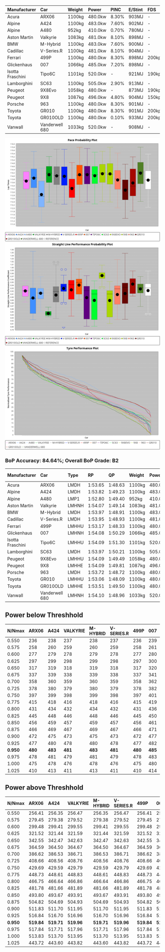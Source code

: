| Manufacturer     | Car            | Weight | Power   | PINC    | E/Stint | FDS     |
|:-|:-|:-|:-|:-|:-|:-|
| Acura            | ARX06          | 1100kg | 480.0kw | 8.30%   | 903MJ   |    -    |
| Alpine           | A424           | 1100kg | 483.0kw | 7.60%   | 902MJ   |    -    |
| Alpine           | A480           | 952kg  | 410.0kw | 0.70%   | 780MJ   |    -    |
| Aston Martin     | Valkyrie       | 1083kg | 481.0kw | 8.10%   | 898MJ   |    -    |
| BMW              | M-Hybrid       | 1100kg | 483.0kw | 7.60%   | 900MJ   |    -    |
| Cadillac         | V-Series.R     | 1100kg | 481.0kw | 8.10%   | 904MJ   |    -    |
| Ferrari          | 499P           | 1100kg | 480.0kw | 8.30%   | 898MJ   | 200kph  |
| Glickenhaus      | 007            | 1066kg | 485.0kw | 7.20%   | 898MJ   |    -    |
| Isotta Fraschini | Tipo6C         | 1101kg | 520.0kw |    -    | 921MJ   | 190kph  |
| Lamborghini      | SC63           | 1100kg | 505.0kw | 2.90%   | 913MJ   |    -    |
| Peugeot          | 9X8Evo         | 1058kg | 480.0kw |    -    | 873MJ   | 190kph  |
| Peugeot          | 9X8            | 1087kg | 496.0kw | 4.80%   | 904MJ   | 150kph  |
| Porsche          | 963            | 1100kg | 480.0kw | 8.30%   | 901MJ   |    -    |
| Toyota           | GR010          | 1100kg | 480.0kw | 8.30%   | 901MJ   | 200kph  |
| Toyota           | GR010OLD       | 1100kg | 480.0kw | 0.10%   | 933MJ   | 200kph  |
| Vanwall          | Vanderwell 680 | 1033kg | 520.0kw |    -    | 908MJ   |    -    |

![PACECHART](./IMG/AUTO.png)
![STRAIGHTLINEPERFORMANCECHART](./IMG/AUTO_sp.png)
![TYREPERFORMANCECHART](./IMG/AUTO_tw.png)

### BoP Accuracy: 84.64%; Overall BoP Grade: B2
| Manufacturer     | Car            | Type  | RP      | QP      | Weight | Power¹  | Threshhold | PINC    | Power²   | E/Stint | AVG Vmax  | FDS     | RDLC | L/Stint | BOP-Grade | Model Accuracy | Model Points | Match%  | SimDiff |
|:-|:-|:-|:-|:-|:-|:-|:-|:-|:-|:-|:-|:-|:-|:-|:-|:-|:-|:-|:-|
| Acura            | ARX06          | LMDH  | 1:53.65 | 1:48.63 | 1100kg | 480.0kw | 250.0kph   | 8.30%   | 519.80kw |  903MJ  | 276.11kph |    -    | 0.97 | 29      | -B1       | 100.00%        | 996          | 85.43%  | -0.44   |
| Alpine           | A424           | LMDH  | 1:53.82 | 1:49.23 | 1100kg | 483.0kw | 250.0kph   | 7.60%   | 519.70kw |  902MJ  | 272.59kph |    -    | 0.98 | 29      | ~A1       | 98.94%         | 2047         | 95.74%  | #       |
| Alpine           | A480           | LMP1  | 1:52.80 | 1:49.40 |  952kg | 410.0kw | 250.0kph   | 0.70%   | 412.90kw |  780MJ  | 273.27kph |    -    | 0.98 | 27      | -E1       | 92.36%         | 1643         | 59.65%  | +0.26   |
| Aston Martin     | Valkyrie       | LMHNH | 1:54.07 | 1:49.14 | 1083kg | 481.0kw | 250.0kph   | 8.10%   | 520.00kw |  898MJ  | 265.26kph |    -    | 1.01 | 29      | +D1       | 100.00%        | 247          | 67.88%  | #       |
| BMW              | M-Hybrid       | LMDH  | 1:53.97 | 1:48.91 | 1100kg | 483.0kw | 250.0kph   | 7.60%   | 519.70kw |  900MJ  | 274.95kph |    -    | 0.97 | 29      | ~A1       | 98.84%         | 3070         | 98.32%  | #       |
| Cadillac         | V-Series.R     | LMDH  | 1:53.95 | 1:48.93 | 1100kg | 481.0kw | 250.0kph   | 8.10%   | 520.00kw |  904MJ  | 276.42kph |    -    | 0.97 | 29      | +B1       | 98.94%         | 5427         | 87.08%  | +1.28   |
| Ferrari          | 499P           | LMHHU | 1:53.17 | 1:48.33 | 1100kg | 480.0kw | 250.0kph   | 8.30%   | 519.80kw |  898MJ  | 276.84kph | 200kph  | 1.01 | 29      | -C2       | 100.00%        | 6554         | 74.01%  | +1.31   |
| Glickenhaus      | 007            | LMHNH | 1:54.08 | 1:50.29 | 1066kg | 485.0kw | 250.0kph   | 7.20%   | 519.90kw |  898MJ  | 280.76kph |    -    | 0.93 | 29      | +B2       | 93.90%         | 2170         | 83.96%  | +0.05   |
| Isotta Fraschini | Tipo6C         | LMHHU | 1:54.09 | 1:51.30 | 1101kg | 520.0kw | 250.0kph   |    -    | 520.00kw |  921MJ  | 273.67kph | 190kph  | 1.02 | 29      | +D2       | 97.73%         | 129          | 62.19%  | #       |
| Lamborghini      | SC63           | LMDH  | 1:53.97 | 1:50.21 | 1100kg | 505.0kw | 250.0kph   | 2.90%   | 519.60kw |  913MJ  | 271.90kph |    -    | 1.00 | 29      | +A2       | 100.00%        | 784          | 92.30%  | -0.45   |
| Peugeot          | 9X8Evo         | LMHHU | 1:54.09 | 1:49.49 | 1058kg | 480.0kw | 250.0kph   |    -    | 480.00kw |  873MJ  | 283.79kph | 190kph  | 1.00 | 29      | +B1       | 100.00%        | 1457         | 89.25%  | #       |
| Peugeot          | 9X8            | LMHHE | 1:54.09 | 1:49.81 | 1087kg | 496.0kw | 250.0kph   | 4.80%   | 519.80kw |  904MJ  | 272.22kph | 150kph  | 1.00 | 29      | ~A1       | 99.16%         | 4816         | 100.00% | +0.31   |
| Porsche          | 963            | LMDH  | 1:53.72 | 1:48.72 | 1100kg | 480.0kw | 250.0kph   | 8.30%   | 519.80kw |  901MJ  | 274.32kph |    -    | 0.98 | 29      | ~A1       | 99.91%         | 14205        | 100.00% | +0.88   |
| Toyota           | GR010          | LMHHU | 1:53.06 | 1:48.09 | 1100kg | 480.0kw | 250.0kph   | 8.30%   | 519.80kw |  901MJ  | 274.84kph | 200kph  | 1.00 | 29      | -D1       | 99.73%         | 4795         | 69.47%  | +0.87   |
| Toyota           | GR010OLD       | LMHHE | 1:53.51 | 1:49.50 | 1100kg | 480.0kw | 250.0kph   | 0.10%   | 480.50kw |  933MJ  | 276.61kph | 200kph  | 0.99 | 29      | -A2       | 94.52%         | 690          | 93.06%  | #       |
| Vanwall          | Vanderwell 680 | LMHNH | 1:54.10 | 1:48.96 | 1033kg | 520.0kw | 0.0kph     |    -    | 520.00kw |  908MJ  | 281.29kph |    -    | 1.02 | 29      | ~A1       | 95.37%         | 639          | 95.94%  | +0.83   |

## Power below Threshhold
| N/Nmax    | ARX06   | A424    | VALKYRIE | M-HYBRID | V-SERIES.R | 499P    | 007     | TIPO6C  | SC63    | 9X8EVO  | 9X8     | 963     | GR010   | GR010OLD | VANDERWELL 680 | ​     | RPM      | A480       |
|:-|:-|:-|:-|:-|:-|:-|:-|:-|:-|:-|:-|:-|:-|:-|:-|:-|:-|:-|
|  0.550    |  236    |  238    |  237     |  238     |  237       |  236    |  239    |  256    |  249    |  236    |  244    |  236    |  236    |  236     |  256           |  ​    |   --     |  0.00      |
|  0.575    |  258    |  260    |  259     |  260     |  259       |  258    |  261    |  279    |  272    |  258    |  267    |  258    |  258    |  258     |  279           |  ​    |   --     |  0.00      |
|  0.600    |  277    |  279    |  278     |  279     |  278       |  277    |  280    |  300    |  292    |  277    |  287    |  277    |  277    |  277     |  300           |  ​    |   --     |  0.00      |
|  0.625    |  297    |  299    |  298     |  299     |  298       |  297    |  300    |  322    |  312    |  297    |  307    |  297    |  297    |  297     |  322           |  ​    |   --     |  0.00      |
|  0.650    |  317    |  319    |  318     |  319     |  318       |  317    |  320    |  343    |  333    |  317    |  327    |  317    |  317    |  317     |  343           |  ​    |   --     |  0.00      |
|  0.675    |  337    |  339    |  338     |  339     |  338       |  337    |  341    |  365    |  355    |  337    |  348    |  337    |  337    |  337     |  365           |  ​    |   --     |  0.00      |
|  0.700    |  358    |  360    |  359     |  360     |  359       |  358    |  362    |  387    |  376    |  358    |  369    |  358    |  358    |  358     |  387           |  ​    |   --     |  0.00      |
|  0.725    |  378    |  380    |  379     |  380     |  379       |  378    |  382    |  409    |  397    |  378    |  390    |  378    |  378    |  378     |  409           |  ​    |   --     |  0.00      |
|  0.750    |  397    |  399    |  398     |  399     |  398       |  397    |  401    |  430    |  417    |  397    |  410    |  397    |  397    |  397     |  430           |  ​    |   --     |  0.00      |
|  0.775    |  415    |  418    |  416     |  418     |  416       |  415    |  419    |  449    |  436    |  415    |  429    |  415    |  415    |  415     |  449           |  ​    |  5000    |  242.22    |
|  0.800    |  431    |  434    |  432     |  434     |  432       |  431    |  436    |  467    |  454    |  431    |  445    |  431    |  431    |  431     |  467           |  ​    |  5500    |  285.25    |
|  0.825    |  445    |  448    |  446     |  448     |  446       |  445    |  450    |  482    |  469    |  445    |  460    |  445    |  445    |  445     |  482           |  ​    |  6000    |  319.28    |
|  0.850    |  456    |  459    |  457     |  459     |  457       |  456    |  461    |  494    |  480    |  456    |  471    |  456    |  456    |  456     |  494           |  ​    |  6500    |  360.32    |
|  0.875    |  466    |  469    |  467     |  469     |  467       |  466    |  471    |  505    |  490    |  466    |  481    |  466    |  466    |  466     |  505           |  ​    |  7000    |  402.36    |
|  0.900    |  472    |  475    |  473     |  475     |  473       |  472    |  477    |  512    |  497    |  472    |  488    |  472    |  472    |  472     |  512           |  ​    |  7500    |  412.37    |
|  0.925    |  477    |  480    |  478     |  480     |  478       |  477    |  482    |  517    |  502    |  477    |  493    |  477    |  477    |  477     |  517           |  ​    |  8000    |  408.36    |
| **0.950** | **480** | **483** | **481**  | **483**  | **481**    | **480** | **485** | **520** | **505** | **480** | **496** | **480** | **480** | **480**  | **520**        | **​** | **8500** | **411.37** |
|  0.975    |  478    |  481    |  479     |  481     |  479       |  478    |  483    |  518    |  503    |  478    |  494    |  478    |  478    |  478     |  518           |  ​    |  9000    |  206.18    |
|  1.000    |  475    |  478    |  476     |  478     |  476       |  475    |  480    |  514    |  500    |  475    |  491    |  475    |  475    |  475     |  514           |  ​    |   --     |  0.00      |
|  1.025    |  410    |  413    |  411     |  413     |  411       |  410    |  414    |  444    |  431    |  410    |  424    |  410    |  410    |  410     |  444           |  ​    |   --     |  0.00      |

## Power above Threshhold
| N/Nmax    | ARX06      | A424       | VALKYRIE   | M-HYBRID   | V-SERIES.R | 499P       | 007        | TIPO6C  | SC63       | 9X8EVO  | 9X8        | 963        | GR010      | GR010OLD   | VANDERWELL 680 | ​     | RPM      | A480       |
|:-|:-|:-|:-|:-|:-|:-|:-|:-|:-|:-|:-|:-|:-|:-|:-|:-|:-|:-|
|  0.550    |  256.41    |  256.35    |  256.47    |  256.35    |  256.47    |  256.41    |  256.45    |  256    |  256.32    |  236    |  256.40    |  256.41    |  256.41    |  236.24    |  256           |  ​    |   --     |  0.00      |
|  0.575    |  279.45    |  279.38    |  279.52    |  279.38    |  279.52    |  279.45    |  279.49    |  279    |  279.35    |  258    |  279.43    |  279.45    |  279.45    |  258.26    |  279           |  ​    |   --     |  0.00      |
|  0.600    |  299.48    |  299.41    |  299.55    |  299.41    |  299.55    |  299.48    |  299.53    |  300    |  299.37    |  277    |  299.47    |  299.48    |  299.48    |  277.28    |  300           |  ​    |   --     |  0.00      |
|  0.625    |  321.52    |  321.44    |  321.59    |  321.44    |  321.59    |  321.52    |  321.57    |  322    |  321.40    |  297    |  321.50    |  321.52    |  321.52    |  297.30    |  322           |  ​    |   --     |  0.00      |
|  0.650    |  342.55    |  342.47    |  342.63    |  342.47    |  342.63    |  342.55    |  342.61    |  343    |  342.43    |  317    |  342.53    |  342.55    |  342.55    |  317.32    |  343           |  ​    |   --     |  0.00      |
|  0.675    |  364.59    |  364.50    |  364.67    |  364.50    |  364.67    |  364.59    |  364.65    |  365    |  364.45    |  337    |  364.57    |  364.59    |  364.59    |  337.34    |  365           |  ​    |   --     |  0.00      |
|  0.700    |  386.62    |  386.53    |  386.71    |  386.53    |  386.71    |  386.62    |  386.68    |  387    |  386.48    |  358    |  386.60    |  386.62    |  386.62    |  358.36    |  387           |  ​    |   --     |  0.00      |
|  0.725    |  408.66    |  408.56    |  408.76    |  408.56    |  408.76    |  408.66    |  408.72    |  409    |  408.51    |  378    |  408.64    |  408.66    |  408.66    |  378.38    |  409           |  ​    |   --     |  0.00      |
|  0.750    |  429.69    |  429.59    |  429.79    |  429.59    |  429.79    |  429.69    |  429.76    |  430    |  429.53    |  397    |  429.67    |  429.69    |  429.69    |  397.40    |  430           |  ​    |   --     |  0.00      |
|  0.775    |  448.73    |  448.61    |  448.83    |  448.61    |  448.83    |  448.73    |  448.79    |  449    |  448.56    |  415    |  448.70    |  448.73    |  448.73    |  415.41    |  449           |  ​    |  5000    |  242.22    |
|  0.800    |  466.75    |  466.64    |  466.86    |  466.64    |  466.86    |  466.75    |  466.83    |  467    |  466.58    |  431    |  466.73    |  466.75    |  466.75    |  431.43    |  467           |  ​    |  5500    |  285.25    |
|  0.825    |  481.78    |  481.66    |  481.89    |  481.66    |  481.89    |  481.78    |  481.85    |  482    |  481.60    |  445    |  481.75    |  481.78    |  481.78    |  445.44    |  482           |  ​    |  6000    |  319.28    |
|  0.850    |  493.80    |  493.67    |  493.91    |  493.67    |  493.91    |  493.80    |  493.87    |  494    |  493.61    |  456    |  493.77    |  493.80    |  493.80    |  456.46    |  494           |  ​    |  6500    |  360.32    |
|  0.875    |  504.82    |  504.69    |  504.93    |  504.69    |  504.93    |  504.82    |  504.89    |  505    |  504.63    |  466    |  504.78    |  504.82    |  504.82    |  466.47    |  505           |  ​    |  7000    |  402.36    |
|  0.900    |  511.83    |  511.70    |  511.95    |  511.70    |  511.95    |  511.83    |  511.91    |  512    |  511.64    |  472    |  511.80    |  511.83    |  511.83    |  472.47    |  512           |  ​    |  7500    |  412.37    |
|  0.925    |  516.84    |  516.70    |  516.96    |  516.70    |  516.96    |  516.84    |  516.91    |  517    |  516.64    |  477    |  516.80    |  516.84    |  516.84    |  477.48    |  517           |  ​    |  8000    |  408.36    |
| **0.950** | **519.84** | **519.71** | **519.96** | **519.71** | **519.96** | **519.84** | **519.92** | **520** | **519.65** | **480** | **519.81** | **519.84** | **519.84** | **480.48** | **520**        | **​** | **8500** | **411.37** |
|  0.975    |  517.84    |  517.71    |  517.96    |  517.71    |  517.96    |  517.84    |  517.92    |  518    |  517.64    |  478    |  517.80    |  517.84    |  517.84    |  478.48    |  518           |  ​    |  9000    |  206.18    |
|  1.000    |  513.83    |  513.70    |  513.95    |  513.70    |  513.95    |  513.83    |  513.91    |  514    |  513.64    |  475    |  513.80    |  513.83    |  513.83    |  475.47    |  514           |  ​    |   --     |  0.00      |
|  1.025    |  443.72    |  443.60    |  443.82    |  443.60    |  443.82    |  443.72    |  443.79    |  444    |  443.55    |  410    |  443.69    |  443.72    |  443.72    |  410.41    |  444           |  ​    |   --     |  0.00      |
